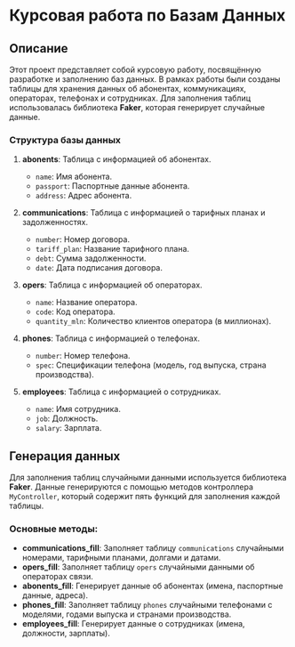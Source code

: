 # Курсовая работа по Базам Данных

## Описание

Этот проект представляет собой курсовую работу, посвящённую разработке и заполнению баз данных. В рамках работы были созданы таблицы для хранения данных об абонентах, коммуникациях, операторах, телефонах и сотрудниках. Для заполнения таблиц использовалась библиотека **Faker**, которая генерирует случайные данные.

### Структура базы данных

1. **abonents**: Таблица с информацией об абонентах.
   - `name`: Имя абонента.
   - `passport`: Паспортные данные абонента.
   - `address`: Адрес абонента.

2. **communications**: Таблица с информацией о тарифных планах и задолженностях.
   - `number`: Номер договора.
   - `tariff_plan`: Название тарифного плана.
   - `debt`: Сумма задолженности.
   - `date`: Дата подписания договора.

3. **opers**: Таблица с информацией об операторах.
   - `name`: Название оператора.
   - `code`: Код оператора.
   - `quantity_mln`: Количество клиентов оператора (в миллионах).

4. **phones**: Таблица с информацией о телефонах.
   - `number`: Номер телефона.
   - `spec`: Спецификации телефона (модель, год выпуска, страна производства).

5. **employees**: Таблица с информацией о сотрудниках.
   - `name`: Имя сотрудника.
   - `job`: Должность.
   - `salary`: Зарплата.

## Генерация данных

Для заполнения таблиц случайными данными используется библиотека **Faker**. Данные генерируются с помощью методов контроллера `MyController`, который содержит пять функций для заполнения каждой таблицы.

### Основные методы:

- **communications_fill**: Заполняет таблицу `communications` случайными номерами, тарифными планами, долгами и датами.
- **opers_fill**: Заполняет таблицу `opers` случайными данными об операторах связи.
- **abonents_fill**: Генерирует данные об абонентах (имена, паспортные данные, адреса).
- **phones_fill**: Заполняет таблицу `phones` случайными телефонами с моделями, годами выпуска и странами производства.
- **employees_fill**: Генерирует данные о сотрудниках (имена, должности, зарплаты).
